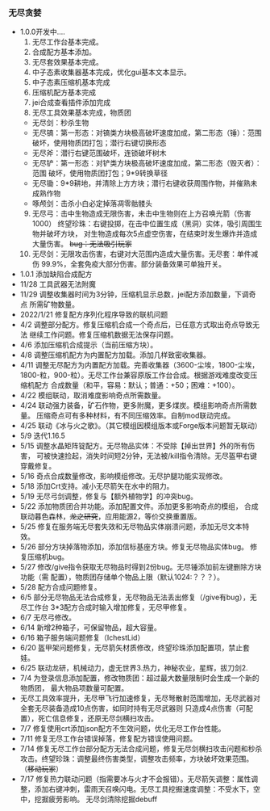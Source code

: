 ### 无尽贪婪
* 1.0.0开发中....
  1. 无尽工作台基本完成。
  2. 合成配方基本添加。
  3. 无尽套效果基本完成。
  4. 中子态素收集器基本完成，优化gui基本文本显示。
  5. 中子态素压缩机基本完成
  6. 压缩机配方基本完成
  7. jei合成查看插件添加完成
  8. 无尽工具效果基本完成，物质团
  * 无尽剑：秒杀生物
  * 无尽镐：第一形态：对镐类方块极高破坏速度加成，第二形态（锤）：范围
  破坏，使用物质团打包；潜行右键切换形态
  * 无尽斧：潜行右键范围破坏，连锁破坏树木
  * 无尽铲：第一形态：对铲类方块极高破坏速度加成，第二形态（毁灭者）：范围
    破坏，使用物质团打包；9*9转换草径
  * 无尽锄：9*9耕地，并清除上方方块；潜行右键收获周围作物，并催熟未成熟作物
  * 啄颅剑：击杀小白必定掉落凋零骷髅头
  9. 无尽弓：击中生物造成无限伤害，未击中生物则在上方召唤光箭（伤害1000）
  终望珍珠：右键投掷，在击中位置生成（黑洞）实体，吸引周围生物并破坏方块，
  对生物造成每次5点虚空伤害，在结束时发生爆炸并造成大量伤害。
  ~~bug：无法吸引玩家~~
  10. 无尽剑：无限攻击伤害，右键对大范围内造成大量伤害。无尽套：单件减伤
  99.9%，全套免疫大部分伤害。部分装备效果可单独开关。
* 1.0.1 添加缺陷合成配方
* 11/28 工具武器无法附魔
* 11/29 调整收集器时间为3分钟，压缩机显示总数，jei配方添加数量，下调奇点
所需矿物数量。
* 2022/1/21 修复配方序列化程序导致的联机问题
* 4/2 调整部分配方。修复压缩机合成一个奇点后，已任意方式取出奇点导致无法
继续工作问题。修复压缩机数据无法保存问题。
* 4/6 添加压缩机合成提示（当前压缩方块）。
* 4/8 调整压缩机配方为内置配方加载。添加几样致密收集器。
* 4/11 调整无尽配方为内置配方加载。完善收集器（3600-尘埃，1800-尘埃，
1800-粒，900-粒）。无尽工作台兼容原版工作台合成。根据游戏难度改变压缩机配方
合成数量（和平，容易：默认；普通：+50；困难：+100）。
* 4/22 模组联动，取消难度影响奇点所需数量。
* 4/24 联动强力装备，矿石作物，更多附魔，更多煤炭。模组影响奇点所需数量。
压缩奇点可有多种材料，有不同压缩效率。自制mod联动完成。
* 4/25 联动《冰与火之歌》。（其它模组因模组版本或Forge版本问题暂无联动）
* 5/9 迭代1.16.5
* 5/15 调整水晶矩阵锭配方。无尽物品实体：不受除【掉出世界】外的所有伤害，
    可被快速捡起，消失时间短2分钟，无法被/kill指令清除。无尽盔甲右键穿戴修复。
* 5/16 奇点合成数量修改，影响模组修改。无尽护腿功能实现修改。
* 5/18 添加Crt支持。减小无尽箭矢在水中的阻力。
* 5/19 无尽弓剑调整，修复与【额外植物学】的冲突bug。
* 5/22 添加物质团合并功能。添加配置文件。添加更多影响奇点的模组， 
合成联动暮色森林，~~龙之研究~~，应用能源2，等价交换重置版。
* 5/25 修复在服务端无尽套失效和无尽物品实体崩溃问题，添加无尽文本特效。
* 5/26 部分方块掉落物添加，添加信标基座方块。修复无尽物品实体bug。
修复压缩机bug。
* 5/27 修改/give指令获取无尽物品时得到2份bug。无尽锤添加前左键删除方块功能（需
配置），物质团存储单个物品上限（默认1024:？？？）。
* 5/28 配方合成问题修复。
* 6/5 部分无尽物品无法合成修复，无尽物品无法丢出修复（/give有bug），无尽工作台
3*3配方合成时输入增加修复，无尽甲修复。
* 6/7 无尽弓修改。
* 6/14 新增2种箱子，可保留物品，超大容量。
* 6/16 箱子服务端问题修复（IchestLid）
* 6/20 盔甲架问题修复，无尽箭矢材质修改，终望珍珠添加配置项，禁止套娃。
* 6/25 联动龙研，机械动力，虚无世界3.热力，神秘农业，星辉，拔刀剑2.
* 7/4 为登录信息添加配置，修改物质团：超过最大数量限制时会生成一个新的物质团， 最大物品项数量可配置。
* 无尽工具效率提升，无尽甲飞行加速修复，无尽弩散射范围增加，无尽武器对全套无尽装备造成10点伤害，如同时持有无尽武器则
只造成4点伤害（可配置），死亡信息修复，还原无尽剑横扫攻击。
* 7/7 修复使用crt添加json配方不生效问题，优化无尽工作台性能。
* 7/11 修复无尽工作台错误掉落，修复配方错误使用问题。
* 7/14 修复无尽工作台部分配方无法合成问题，修复无尽剑横扫攻击问题和秒杀攻击。终望珍珠：调整最终伤害类型，调整攻击频率，方块破坏效果范围。（~~移动玩家~~）
* 7/17 修复热力联动问题（指需要冰与火才不会报错）。无尽箭矢调整：属性调整，添加右键冲刺，雷雨天召唤闪电。无尽工具挖掘速度调整：不受水下，空中，挖掘疲劳影响。
无尽剑清除挖掘debuff